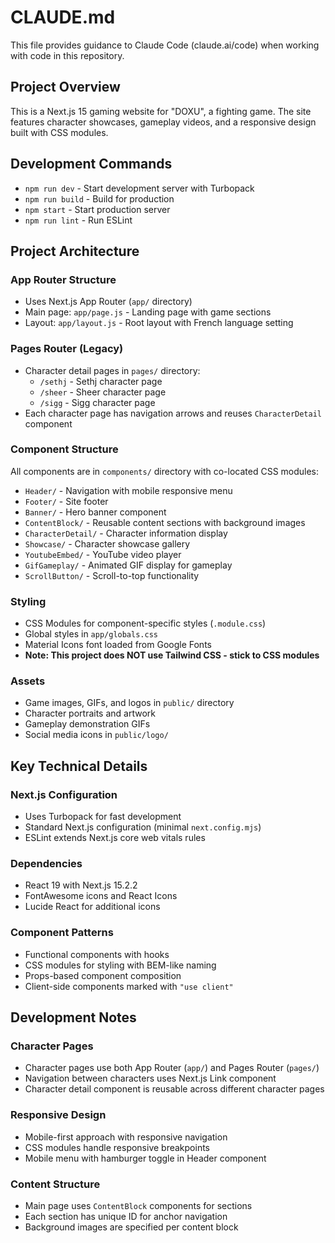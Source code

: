 # CLAUDE.md

This file provides guidance to Claude Code (claude.ai/code) when working with code in this repository.

## Project Overview

This is a Next.js 15 gaming website for "DOXU", a fighting game. The site features character showcases, gameplay videos, and a responsive design built with CSS modules.

## Development Commands

- `npm run dev` - Start development server with Turbopack
- `npm run build` - Build for production
- `npm start` - Start production server
- `npm run lint` - Run ESLint

## Project Architecture

### App Router Structure
- Uses Next.js App Router (`app/` directory)
- Main page: `app/page.js` - Landing page with game sections
- Layout: `app/layout.js` - Root layout with French language setting

### Pages Router (Legacy)
- Character detail pages in `pages/` directory:
  - `/sethj` - Sethj character page
  - `/sheer` - Sheer character page  
  - `/sigg` - Sigg character page
- Each character page has navigation arrows and reuses `CharacterDetail` component

### Component Structure
All components are in `components/` directory with co-located CSS modules:
- `Header/` - Navigation with mobile responsive menu
- `Footer/` - Site footer
- `Banner/` - Hero banner component
- `ContentBlock/` - Reusable content sections with background images
- `CharacterDetail/` - Character information display
- `Showcase/` - Character showcase gallery
- `YoutubeEmbed/` - YouTube video player
- `GifGameplay/` - Animated GIF display for gameplay
- `ScrollButton/` - Scroll-to-top functionality

### Styling
- CSS Modules for component-specific styles (`.module.css`)
- Global styles in `app/globals.css`
- Material Icons font loaded from Google Fonts
- **Note: This project does NOT use Tailwind CSS - stick to CSS modules**

### Assets
- Game images, GIFs, and logos in `public/` directory
- Character portraits and artwork
- Gameplay demonstration GIFs
- Social media icons in `public/logo/`

## Key Technical Details

### Next.js Configuration
- Uses Turbopack for fast development
- Standard Next.js configuration (minimal `next.config.mjs`)
- ESLint extends Next.js core web vitals rules

### Dependencies
- React 19 with Next.js 15.2.2
- FontAwesome icons and React Icons
- Lucide React for additional icons

### Component Patterns
- Functional components with hooks
- CSS modules for styling with BEM-like naming
- Props-based component composition
- Client-side components marked with `"use client"`

## Development Notes

### Character Pages
- Character pages use both App Router (`app/`) and Pages Router (`pages/`)
- Navigation between characters uses Next.js Link component
- Character detail component is reusable across different character pages

### Responsive Design
- Mobile-first approach with responsive navigation
- CSS modules handle responsive breakpoints
- Mobile menu with hamburger toggle in Header component

### Content Structure
- Main page uses `ContentBlock` components for sections
- Each section has unique ID for anchor navigation
- Background images are specified per content block